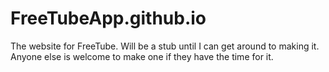 # FreeTubeApp.github.io
The website for FreeTube.  Will be a stub until I can get around to making it.  Anyone else is welcome to make one if they have the time for it.
